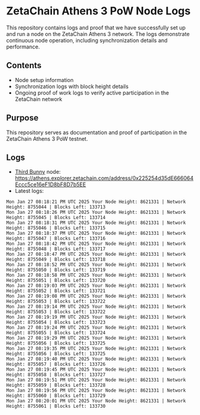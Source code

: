 # ZetaChain Athens 3 PoW Node Logs
This repository contains logs and proof that we have successfully set up and run a node on the ZetaChain Athens 3 network. The logs demonstrate continuous node operation, including synchronization details and performance.

## Contents
- Node setup information
- Synchronization logs with block height details
- Ongoing proof of work logs to verify active participation in the ZetaChain network

## Purpose
This repository serves as documentation and proof of participation in the ZetaChain Athens 3 PoW testnet.

## Logs

- [Third Bunny](https://thirdbunny.xyz/) node: https://athens.explorer.zetachain.com/address/0x225254d35dE666064Eccc5ce16eF1D8bF8D7b5EE
- Latest logs:
```
Mon Jan 27 08:18:21 PM UTC 2025 Your Node Height: 8621331 | Network Height: 8755044 | Blocks Left: 133713
Mon Jan 27 08:18:26 PM UTC 2025 Your Node Height: 8621331 | Network Height: 8755045 | Blocks Left: 133714
Mon Jan 27 08:18:31 PM UTC 2025 Your Node Height: 8621331 | Network Height: 8755046 | Blocks Left: 133715
Mon Jan 27 08:18:37 PM UTC 2025 Your Node Height: 8621331 | Network Height: 8755047 | Blocks Left: 133716
Mon Jan 27 08:18:42 PM UTC 2025 Your Node Height: 8621331 | Network Height: 8755048 | Blocks Left: 133717
Mon Jan 27 08:18:47 PM UTC 2025 Your Node Height: 8621331 | Network Height: 8755049 | Blocks Left: 133718
Mon Jan 27 08:18:52 PM UTC 2025 Your Node Height: 8621331 | Network Height: 8755050 | Blocks Left: 133719
Mon Jan 27 08:18:58 PM UTC 2025 Your Node Height: 8621331 | Network Height: 8755051 | Blocks Left: 133720
Mon Jan 27 08:19:03 PM UTC 2025 Your Node Height: 8621331 | Network Height: 8755052 | Blocks Left: 133721
Mon Jan 27 08:19:08 PM UTC 2025 Your Node Height: 8621331 | Network Height: 8755053 | Blocks Left: 133722
Mon Jan 27 08:19:14 PM UTC 2025 Your Node Height: 8621331 | Network Height: 8755053 | Blocks Left: 133722
Mon Jan 27 08:19:19 PM UTC 2025 Your Node Height: 8621331 | Network Height: 8755054 | Blocks Left: 133723
Mon Jan 27 08:19:24 PM UTC 2025 Your Node Height: 8621331 | Network Height: 8755055 | Blocks Left: 133724
Mon Jan 27 08:19:29 PM UTC 2025 Your Node Height: 8621331 | Network Height: 8755056 | Blocks Left: 133725
Mon Jan 27 08:19:35 PM UTC 2025 Your Node Height: 8621331 | Network Height: 8755056 | Blocks Left: 133725
Mon Jan 27 08:19:40 PM UTC 2025 Your Node Height: 8621331 | Network Height: 8755057 | Blocks Left: 133726
Mon Jan 27 08:19:45 PM UTC 2025 Your Node Height: 8621331 | Network Height: 8755058 | Blocks Left: 133727
Mon Jan 27 08:19:51 PM UTC 2025 Your Node Height: 8621331 | Network Height: 8755059 | Blocks Left: 133728
Mon Jan 27 08:19:56 PM UTC 2025 Your Node Height: 8621331 | Network Height: 8755060 | Blocks Left: 133729
Mon Jan 27 08:20:01 PM UTC 2025 Your Node Height: 8621331 | Network Height: 8755061 | Blocks Left: 133730
```
